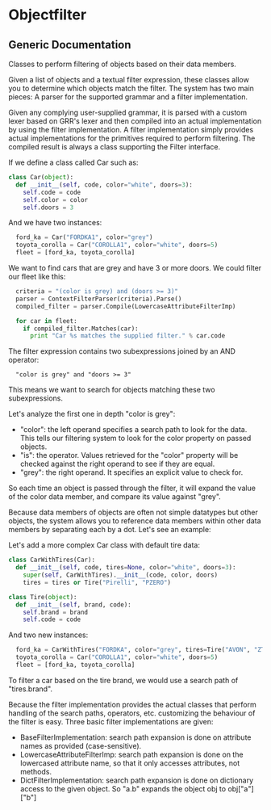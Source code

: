 # Objectfilter

## Generic Documentation

Classes to perform filtering of objects based on their data members.

Given a list of objects and a textual filter expression, these classes allow
you to determine which objects match the filter. The system has two main
pieces: A parser for the supported grammar and a filter implementation.

Given any complying user-supplied grammar, it is parsed with a custom lexer
based on GRR's lexer and then compiled into an actual implementation by using
the filter implementation. A filter implementation simply provides actual
implementations for the primitives required to perform filtering. The compiled
result is always a class supporting the Filter interface.

If we define a class called Car such as:

```python
class Car(object):
  def __init__(self, code, color="white", doors=3):
    self.code = code
    self.color = color
    self.doors = 3
```

And we have two instances:

```python
  ford_ka = Car("FORDKA1", color="grey")
  toyota_corolla = Car("COROLLA1", color="white", doors=5)
  fleet = [ford_ka, toyota_corolla]
```

We want to find cars that are grey and have 3 or more doors. We could filter
our fleet like this:

```python
  criteria = "(color is grey) and (doors >= 3)"
  parser = ContextFilterParser(criteria).Parse()
  compiled_filter = parser.Compile(LowercaseAttributeFilterImp)

  for car in fleet:
    if compiled_filter.Matches(car):
      print "Car %s matches the supplied filter." % car.code
```

The filter expression contains two subexpressions joined by an AND operator:

```
  "color is grey" and "doors >= 3"
```

This means we want to search for objects matching these two subexpressions.

Let's analyze the first one in depth "color is grey":
+ "color": the left operand specifies a search path to look for the data. This tells our filtering system to look for the color property on passed objects.
+ "is": the operator. Values retrieved for the "color" property will be checked against the right operand to see if they are equal.
+ "grey": the right operand. It specifies an explicit value to check for.

So each time an object is passed through the filter, it will expand the value
of the color data member, and compare its value against "grey".

Because data members of objects are often not simple datatypes but other
objects, the system allows you to reference data members within other data
members by separating each by a dot. Let's see an example:

Let's add a more complex Car class with default tire data:

```python
class CarWithTires(Car):
  def __init__(self, code, tires=None, color="white", doors=3):
    super(self, CarWithTires).__init__(code, color, doors)
    tires = tires or Tire("Pirelli", "PZERO")

class Tire(object):
  def __init__(self, brand, code):
    self.brand = brand
    self.code = code
```

And two new instances:
```python
  ford_ka = CarWithTires("FORDKA", color="grey", tires=Tire("AVON", "ZT5"))
  toyota_corolla = Car("COROLLA1", color="white", doors=5)
  fleet = [ford_ka, toyota_corolla]
```

To filter a car based on the tire brand, we would use a search path of
"tires.brand".

Because the filter implementation provides the actual classes that perform
handling of the search paths, operators, etc. customizing the behaviour of the
filter is easy. Three basic filter implementations are given:

+ BaseFilterImplementation: search path expansion is done on attribute names as provided (case-sensitive).
+ LowercaseAttributeFilterImp: search path expansion is done on the lowercased attribute name, so that it only accesses attributes, not methods.
+ DictFilterImplementation: search path expansion is done on dictionary access to the given object. So "a.b" expands the object obj to obj["a"]["b"]
